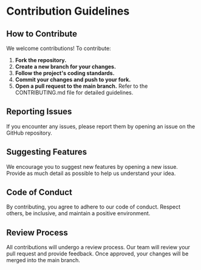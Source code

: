 # Contribution Guidelines

## How to Contribute
We welcome contributions! To contribute:
1. **Fork the repository.**
2. **Create a new branch for your changes.**
3. **Follow the project's coding standards.**
4. **Commit your changes and push to your fork.**
5. **Open a pull request to the main branch.**
Refer to the CONTRIBUTING.md file for detailed guidelines.

## Reporting Issues
If you encounter any issues, please report them by opening an issue on the GitHub repository.

## Suggesting Features
We encourage you to suggest new features by opening a new issue. Provide as much detail as possible to help us understand your idea.

## Code of Conduct
By contributing, you agree to adhere to our code of conduct. Respect others, be inclusive, and maintain a positive environment.

## Review Process
All contributions will undergo a review process. Our team will review your pull request and provide feedback. Once approved, your changes will be merged into the main branch.
